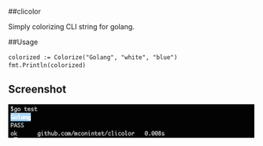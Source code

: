 ##clicolor

Simply colorizing CLI string for golang.

##Usage

```golang
colorized := Colorize("Golang", "white", "blue")
fmt.Println(colorized)
```

## Screenshot
![alt screenshot](https://github.com/mconintet/clicolor/blob/master/screenshot.png?raw=true)
